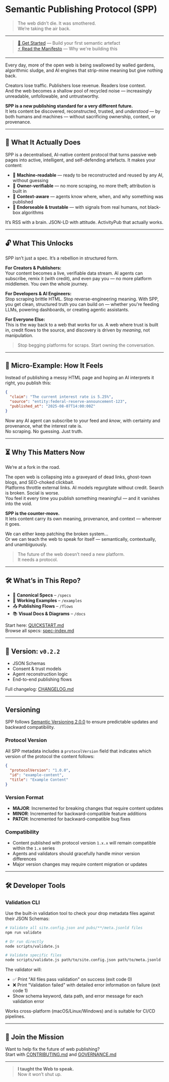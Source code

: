 # Semantic Publishing Protocol (SPP)

> The web didn’t die. It was smothered.  
> We’re taking the air back.

---

> [🚀 Get Started](docs/QUICKSTART.md) — Build your first semantic artefact  
> [⚡ Read the Manifesto](MANIFESTO.md) — Why we're building this

---

Every day, more of the open web is being swallowed by walled gardens, algorithmic sludge, and AI engines that strip-mine meaning but give nothing back.

Creators lose traffic. Publishers lose revenue. Readers lose context.  
And the web becomes a shallow pool of recycled noise — increasingly unreadable, unfollowable, and untrustworthy.

**SPP is a new publishing standard for a very different future.**  
It lets content be discovered, reconstructed, trusted, and *understood* — by both humans and machines — without sacrificing ownership, context, or provenance.

---

## 🧠 What It Actually Does

SPP is a decentralised, AI-native content protocol that turns passive web pages into active, intelligent, and self-defending artefacts. It makes your content:

- 🧠 **Machine-readable** — ready to be reconstructed and reused by any AI, without guessing
- 🔐 **Owner-verifiable** — no more scraping, no more theft; attribution is built in
- 🧭 **Context-aware** — agents know where, when, and why something was published
- 🤝 **Endorseable & trustable** — with signals from real humans, not black-box algorithms

It’s RSS with a brain. JSON-LD with attitude. ActivityPub that actually works.

---

## 🔓 What This Unlocks

SPP isn’t just a spec. It’s a rebellion in structured form.

**For Creators & Publishers:**  
Your content becomes a live, verifiable data stream. AI agents can subscribe, remix it (with credit), and even pay you — no more platform middlemen. You own the whole journey.

**For Developers & AI Engineers:**  
Stop scraping brittle HTML. Stop reverse-engineering meaning. With SPP, you get clean, structured truth you can build on — whether you're feeding LLMs, powering dashboards, or creating agentic assistants.

**For Everyone Else:**  
This is the way back to a web that works for us. A web where trust is built in, credit flows to the source, and discovery is driven by *meaning*, not manipulation.

> Stop begging platforms for scraps. Start owning the conversation.

---

## 🧠 Micro-Example: How It Feels

Instead of publishing a messy HTML page and hoping an AI interprets it right, you publish this:

```json
{
  "claim": "The current interest rate is 5.25%",
  "source": "entity:federal-reserve-announcement-123",
  "published_at": "2025-08-07T14:00:00Z"
}
```

Now any AI agent can subscribe to your feed and *know*, with certainty and provenance, what the interest rate is.  
No scraping. No guessing. Just truth.

---

## ⏳ Why This Matters Now

We’re at a fork in the road.

The open web is collapsing into a graveyard of dead links, ghost-town blogs, and SEO-choked clickbait.  
Platforms throttle external links. AI models regurgitate without credit. Search is broken. Social is worse.  
You feel it every time you publish something meaningful — and it vanishes into the void.

**SPP is the counter-move.**  
It lets content carry its own meaning, provenance, and context — wherever it goes.

We can either keep patching the broken system...  
Or we can teach the web to speak for itself — semantically, contextually, and unambiguously.

> The future of the web doesn’t need a new platform.  
> It needs a protocol.

---

## 🛠️ What’s in This Repo?

- 📘 **Canonical Specs** – `/specs`
- 🧪 **Working Examples** – `/examples`
- 📤 **Publishing Flows** – `/flows`
- 📚 **Visual Docs & Diagrams** – `/docs`

Start here: [QUICKSTART.md](docs/QUICKSTART.md)  
Browse all specs: [spec-index.md](docs/spec-index.md)

---

## 🚀 Version: `v0.2.2`

- JSON Schemas
- Consent & trust models
- Agent reconstruction logic
- End-to-end publishing flows

Full changelog: [CHANGELOG.md](docs/changelog.md)

---

## Versioning

SPP follows [Semantic Versioning 2.0.0](https://semver.org/) to ensure predictable updates and backward compatibility.

### Protocol Version

All SPP metadata includes a `protocolVersion` field that indicates which version of the protocol the content follows:

```json
{
  "protocolVersion": "1.0.0",
  "id": "example-content",
  "title": "Example Content"
}
```

### Version Format

- **MAJOR**: Incremented for breaking changes that require content updates
- **MINOR**: Incremented for backward-compatible feature additions
- **PATCH**: Incremented for backward-compatible bug fixes

### Compatibility

- Content published with protocol version `1.x.x` will remain compatible within the `1.x` series
- Agents and validators should gracefully handle minor version differences
- Major version changes may require content migration or updates

---

## 🛠️ Developer Tools

### Validation CLI

Use the built-in validation tool to check your drop metadata files against their JSON Schemas:

```bash
# Validate all site.config.json and pubs/**/meta.jsonld files
npm run validate

# Or run directly
node scripts/validate.js

# Validate specific files
node scripts/validate.js path/to/site.config.json path/to/meta.jsonld
```

The validator will:
- ✅ Print "All files pass validation" on success (exit code 0)
- ❌ Print "Validation failed" with detailed error information on failure (exit code 1)
- Show schema keyword, data path, and error message for each validation error

Works cross-platform (macOS/Linux/Windows) and is suitable for CI/CD pipelines.

---

## 🤝 Join the Mission

Want to help fix the future of web publishing?  
Start with [CONTRIBUTING.md](CONTRIBUTING.md) and [GOVERNANCE.md](GOVERNANCE.md)

---

> **I taught the Web to speak.**  
> Now it won’t shut up.